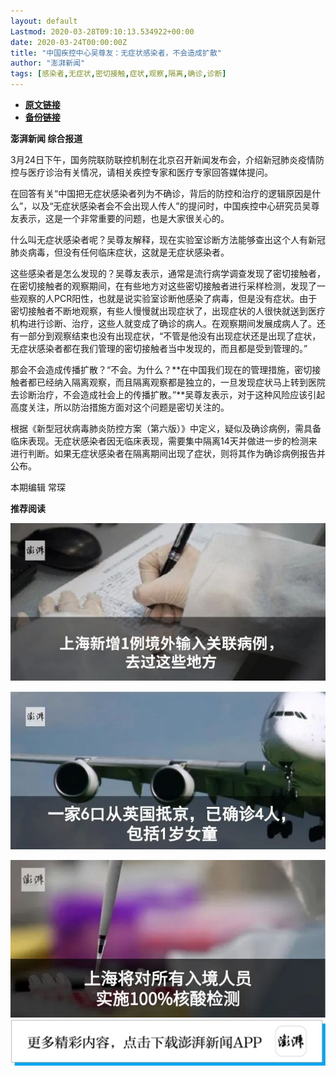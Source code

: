 ```yaml
---
layout: default
Lastmod: 2020-03-28T09:10:13.534922+00:00
date: 2020-03-24T00:00:00Z
title: "中国疾控中心吴尊友：无症状感染者，不会造成扩散"
author: "澎湃新闻"
tags: [感染者,无症状,密切接触,症状,观察,隔离,确诊,诊断]
---
```


* [**原文链接**](https://mp.weixin.qq.com/s/3weFEttYT-vxW0CW5wPXxA)
* [**备份链接**](http://archive.today/DWG9T)


**澎湃新闻 综合报道**

3月24日下午，国务院联防联控机制在北京召开新闻发布会，介绍新冠肺炎疫情防控与医疗诊治有关情况，请相关疾控专家和医疗专家回答媒体提问。

  
在回答有关“中国把无症状感染者列为不确诊，背后的防控和治疗的逻辑原因是什么”，以及“无症状感染者会不会出现人传人”的提问时，中国疾控中心研究员吴尊友表示，这是一个非常重要的问题，也是大家很关心的。

  
什么叫无症状感染者呢？吴尊友解释，现在实验室诊断方法能够查出这个人有新冠肺炎病毒，但没有任何临床症状，这就是无症状感染者。

  
这些感染者是怎么发现的？吴尊友表示，通常是流行病学调查发现了密切接触者，在密切接触者的观察期间，在有些地方对这些密切接触者进行采样检测，发现了一些观察的人PCR阳性，也就是说实验室诊断他感染了病毒，但是没有症状。由于密切接触者不断地观察，有些人慢慢就出现症状了，出现症状的人很快就送到医疗机构进行诊断、治疗，这些人就变成了确诊的病人。在观察期间发展成病人了。还有一部分到观察结束也没有出现症状，“不管是他没有出现症状还是出现了症状，无症状感染者都在我们管理的密切接触者当中发现的，而且都是受到管理的。”

  
那会不会造成传播扩散？“不会。为什么？**在中国我们现在的管理措施，密切接触者都已经纳入隔离观察，而且隔离观察都是独立的，一旦发现症状马上转到医院去诊断治疗，不会造成社会上的传播扩散。”**吴尊友表示，对于这种风险应该引起高度关注，所以防治措施方面对这个问题是密切关注的。

  
根据《新型冠状病毒肺炎防控方案（第六版）》中定义，疑似及确诊病例，需具备临床表现。无症状感染者因无临床表现，需要集中隔离14天并做进一步的检测来进行判断。如果无症状感染者在隔离期间出现了症状，则将其作为确诊病例报告并公布。

本期编辑 常琛  

**推荐阅读**

[![](/images/post/da10889fbd1f004c9ead76c626b7270b.jpg)](http://mp.weixin.qq.com/s?__biz=MjM5MzI5NTU3MQ==&mid=2651610840&idx=1&sn=24085cf712dbef1f5558836ac4858cbe&chksm=bd61c3648a164a72cbe005548a1f22a81854598af81dfab5add49910015908849acaea4a8bc0&scene=21#wechat_redirect)

**[![](/images/post/d28db25a18449a0b62635304c4e76da2.jpg)](http://mp.weixin.qq.com/s?__biz=MjM5MzI5NTU3MQ==&mid=2651609966&idx=1&sn=fa577039e2c7dd5eeedf30cb86b7beea&chksm=bd61c6d28a164fc40fb023bc905b9f23c0ef2b9934c8aa15f2cc4695651349cf940942815695&scene=21#wechat_redirect)**

[![](/images/post/a7419398795ea1e47f57768feb79bdb2.jpg)](http://mp.weixin.qq.com/s?__biz=MjM5MzI5NTU3MQ==&mid=2651609872&idx=1&sn=ff0ff7c6c2e9051e395e9152000a3dc4&chksm=bd61c6ac8a164fbaf435b98c4aa72e9490d08d33b1379a66177a75521b9f06ce94b84448b24d&scene=21#wechat_redirect)[![](/images/post/faa036129172f4ba4cb775ad946d1eff.jpg)](https://a.app.qq.com/o/simple.jsp?pkgname=com.wondertek.paper)

